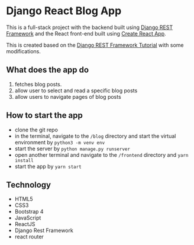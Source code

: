 # Django React Blog App

This is a full-stack project with the backend built using [Django REST Framework](https://www.django-rest-framework.org/) and the React front-end built using [Create React App](https://github.com/facebook/create-react-app).

This is created based on the [Django REST Framework Tutorial](https://www.youtube.com/playlist?list=PLL1pJgYmqo2vOP99K0MKiuCq98N-Mo249) with some modifications. 

## What does the app do
1. fetches blog posts. 
2. allow user to select and read a specific blog posts
3. allow users to navigate pages of blog posts

## How to start the app
- clone the git repo
- in the terminal, navigate to the `/blog` directory and start the virtual environment by `python3 -m venv env`
- start the server by `python manage.py runserver`
- open another terminal and navigate to the `/frontend` directory and `yarn install`
- start the app by `yarn start`

## Technology
- HTML5
- CSS3
- Bootstrap 4
- JavaScript
- ReactJS
- Django Rest Framework
- react router
